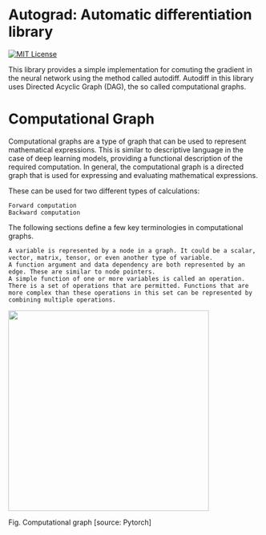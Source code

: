 
# Autograd: Automatic differentiation library
[![MIT License](https://img.shields.io/badge/License-MIT-green.svg)](https://choosealicense.com/licenses/mit/)

This library provides a simple implementation for comuting the gradient in the neural network using the method called autodiff. 
Autodiff in this library uses Directed Acyclic Graph (DAG), the so called computational graphs.

# Computational Graph

Computational graphs are a type of graph that can be used to represent mathematical expressions. This is similar to descriptive language in the case of deep learning models, providing a functional description of the required computation.
In general, the computational graph is a directed graph that is used for expressing and evaluating mathematical expressions. 

These can be used for two different types of calculations:

    Forward computation
    Backward computation

The following sections define a few key terminologies in computational graphs.

    A variable is represented by a node in a graph. It could be a scalar, vector, matrix, tensor, or even another type of variable.
    A function argument and data dependency are both represented by an edge. These are similar to node pointers.
    A simple function of one or more variables is called an operation. There is a set of operations that are permitted. Functions that are more complex than these operations in this set can be represented by combining multiple operations.

<img src="[https://th.bing.com/th/id/R.ed5e8b15a86be768e7df420458411681?rik=VqqbYRUSv5tOzg&riu=http%3a%2f%2fwww.cheminformania.com%2fwp-content%2fuploads%2f2017%2f12%2foutput_66_1.png&ehk=rEEFb6FVnqW8gaAadWW9kmBrhdxuzUm2axZ5lZIVlLA%3d&risl=&pid=ImgRaw&r=0](https://www.bing.com/images/search?view=detailV2&ccid=5KdDT9%2b5&id=6A62509E40FEF9C7F981A4945254D6BE75B5E6CC&thid=OIP.5KdDT9-50z9hHIfsEREcCAAAAA&mediaurl=https%3a%2f%2fpytorch.org%2fassets%2fimages%2faugmented_computational_graph.png&cdnurl=https%3a%2f%2fth.bing.com%2fth%2fid%2fR.e4a7434fdfb9d33f611c87ec11111c08%3frik%3dzOa1db7WVFKUpA%26pid%3dImgRaw%26r%3d0&exph=405&expw=474&q=Computational+Graph&simid=608026640835679532&FORM=IRPRST&ck=2850F6B9E64B77B7049729576ACBF5E1&selectedIndex=1&itb=1&ajaxhist=0&ajaxserp=0)https://www.bing.com/images/search?view=detailV2&ccid=5KdDT9%2b5&id=6A62509E40FEF9C7F981A4945254D6BE75B5E6CC&thid=OIP.5KdDT9-50z9hHIfsEREcCAAAAA&mediaurl=https%3a%2f%2fpytorch.org%2fassets%2fimages%2faugmented_computational_graph.png&cdnurl=https%3a%2f%2fth.bing.com%2fth%2fid%2fR.e4a7434fdfb9d33f611c87ec11111c08%3frik%3dzOa1db7WVFKUpA%26pid%3dImgRaw%26r%3d0&exph=405&expw=474&q=Computational+Graph&simid=608026640835679532&FORM=IRPRST&ck=2850F6B9E64B77B7049729576ACBF5E1&selectedIndex=1&itb=1&ajaxhist=0&ajaxserp=0"    width="400" height="400" />

Fig. Computational graph [source: Pytorch]
